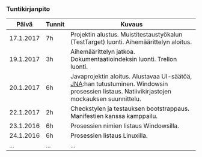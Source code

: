 ### Tuntikirjanpito
Päivä | Tunnit | Kuvaus
--------------- | ----- | ------
17.1.2017 | 7h | Projektin alustus. Muistitestaustyökalun (TestTarget) luonti. Aihemäärittelyn aloitus.
19.1.2017 | 3h | Aihemäärittelyn jatkoa. Dokumentaatioindeksin luonti. Trellon luonti.
20.1.2017 | 6h | Javaprojektin aloitus. Alustavaa UI-säätöä, [JNA](https://github.com/java-native-access/jna):han tutustuminen. Windowsin prosessien listaus. Natiivikirjastojen mockauksen suunnittelu.
22.1.2017 | 2h | Checkstylen ja testauksen bootstrappaus. Manifestien kanssa kamppailu.
23.1.2016 | 6h | Prosessien nimien listaus Windowsilla.
24.1.2016 | 6h | Prosessien listaus Linuxilla.
... | ... | ...
